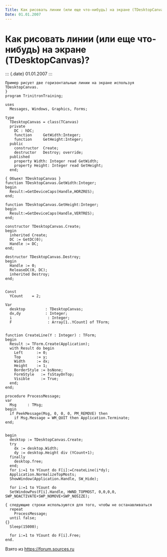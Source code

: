 ```yaml
---
Title: Как рисовать линии (или еще что-нибудь) на экране (TDesktopCanvas)?
Date: 01.01.2007
---
```



Как рисовать линии (или еще что-нибудь) на экране (TDesktopCanvas)?
===================================================================

::: {.date}
01.01.2007
:::

    Пример рисует две горизонтальные линии на экране используя TDesktopCanvas.
    } 
    program TrinitronTraining; 
     
    uses 
      Messages, Windows, Graphics, Forms; 
     
    type 
      TDesktopCanvas = class(TCanvas) 
      private 
        DC : hDC; 
        function     GetWidth:Integer; 
        function     GetHeight:Integer; 
      public 
        constructor  Create; 
        destructor   Destroy; override; 
      published 
        property Width: Integer read GetWidth; 
        property Height: Integer read GetHeight; 
      end; 
     
    { Объект TDesktopCanvas } 
    function TDesktopCanvas.GetWidth:Integer; 
    begin 
      Result:=GetDeviceCaps(Handle,HORZRES); 
    end; 
     
    function TDesktopCanvas.GetHeight:Integer; 
    begin 
      Result:=GetDeviceCaps(Handle,VERTRES); 
    end; 
     
    constructor TDesktopCanvas.Create; 
    begin 
      inherited Create; 
      DC := GetDC(0); 
      Handle := DC; 
    end; 
     
    destructor TDesktopCanvas.Destroy; 
    begin 
      Handle := 0; 
      ReleaseDC(0, DC); 
      inherited Destroy; 
    end; 
     
     
    Const 
      YCount    = 2; 
     
    Var 
      desktop         : TDesktopCanvas; 
      dx,dy           : Integer; 
      i                : Integer; 
      F                : Array[1..YCount] of TForm; 
     
     
    function CreateLine(Y : Integer) : TForm; 
    begin 
      Result := TForm.Create(Application); 
      with Result do begin 
        Left      := 0; 
        Top       := y; 
        Width     := dx; 
        Height    := 1; 
        BorderStyle := bsNone; 
        FormStyle   := fsStayOnTop; 
        Visible     := True; 
      end; 
    end; 
     
    procedure ProcessMessage; 
    var 
      Msg     : TMsg; 
    begin 
      if PeekMessage(Msg, 0, 0, 0, PM_REMOVE) then 
        if Msg.Message = WM_QUIT then Application.Terminate; 
    end; 
     
     
    begin 
      desktop := TDesktopCanvas.Create; 
      try 
        dx := desktop.Width; 
        dy := desktop.Height div (YCount+1); 
      finally 
        desktop.free; 
      end; 
      for i:=1 to YCount do F[i]:=CreateLine(i*dy); 
      Application.NormalizeTopMosts; 
      ShowWindow(Application.Handle, SW_Hide); 
     
      for i:=1 to YCount do 
      SetWindowPos(F[i].Handle, HWND_TOPMOST, 0,0,0,0, SWP_NOACTIVATE+SWP_NOMOVE+SWP_NOSIZE); 
     
    { следующие строки используются для того, чтобы не останавливаться
      repeat 
        ProcessMessage; 
      until false; 
    {} 
      Sleep(15000); 
     
      for i:=1 to YCount do F[i].Free; 
    end.

Взято из <https://forum.sources.ru>
